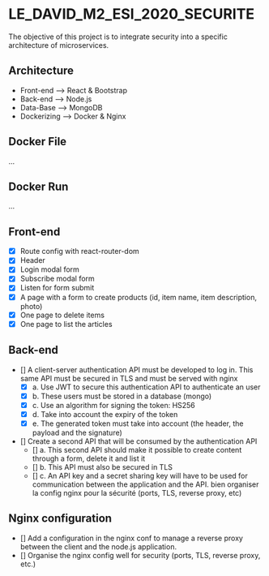 # LE_DAVID_M2_ESI_2020_SECURITE
The objective of this project is to integrate security into a specific architecture of microservices.

## Architecture
* Front-end --> React & Bootstrap
* Back-end --> Node.js
* Data-Base --> MongoDB
* Dockerizing --> Docker & Nginx

## Docker File
...

## Docker Run
...

## Front-end

* [x] Route config with react-router-dom
* [x] Header
* [x] Login modal form
* [x] Subscribe modal form
* [x] Listen for form submit
* [x] A page with a form to create products (id, item name, item description, photo)
* [x] One page to delete items
* [x] One page to list the articles

## Back-end

* [] A client-server authentication API must be developed to log in. This same API must be secured in TLS and must be served with nginx
  * [x] a. Use JWT to secure this authentication API to authenticate an user
  * [x] b. These users must be stored in a database (mongo)
  * [x] c. Use an algorithm for signing the token: HS256
  * [x] d. Take into account the expiry of the token
  * [x] e. The generated token must take into account (the header, the payload and the signature)
* [] Create a second API that will be consumed by the authentication API
  * [] a. This second API should make it possible to create content through a form, delete it and list it
  * [] b. This API must also be secured in TLS
  * [] c. An API key and a secret sharing key will have to be used for communication between the application and the API.
  bien organiser la config nginx pour la sécurité (ports, TLS, reverse proxy, etc)

  
## Nginx configuration
* [] Add a configuration in the nginx conf to manage a reverse proxy between the client and the node.js application.
* [] Organise the nginx config well for security (ports, TLS, reverse proxy, etc.)

